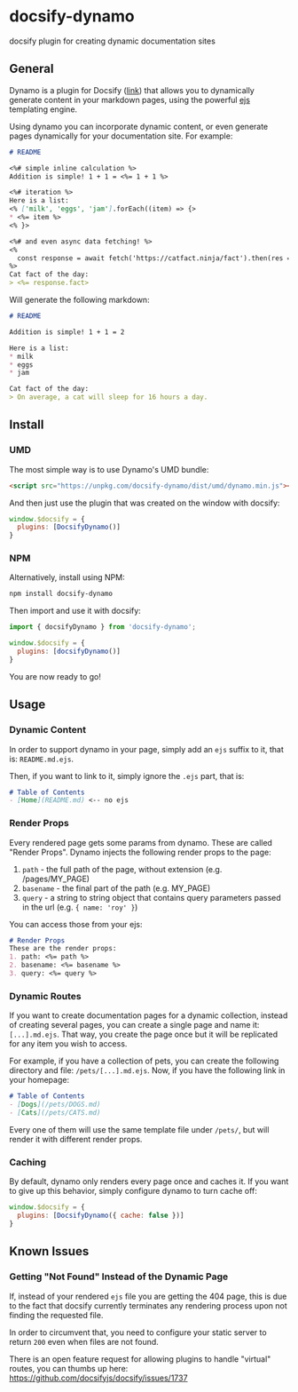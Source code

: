 # docsify-dynamo
docsify plugin for creating dynamic documentation sites

## General
Dynamo is a plugin for Docsify ([link](https://docsify.js.org/)) that allows you to dynamically generate content in your markdown pages, using the powerful [ejs](https://ejs.co/) templating engine.

Using dynamo you can incorporate dynamic content, or even generate pages dynamically for your documentation site. For example:

```markdown
# README

<%# simple inline calculation %>
Addition is simple! 1 + 1 = <%= 1 + 1 %>

<%# iteration %>
Here is a list:
<% ['milk', 'eggs', 'jam'].forEach((item) => {>
* <%= item %>
<% }>

<%# and even async data fetching! %>
<%
  const response = await fetch('https://catfact.ninja/fact').then(res => res.json())
%>
Cat fact of the day:
> <%= response.fact>
```

Will generate the following markdown:
```markdown
# README

Addition is simple! 1 + 1 = 2

Here is a list:
* milk
* eggs
* jam

Cat fact of the day:
> On average, a cat will sleep for 16 hours a day.
```

## Install
### UMD
The most simple way is to use Dynamo's UMD bundle:
```html
<script src="https://unpkg.com/docsify-dynamo/dist/umd/dynamo.min.js"></script>
```

And then just use the plugin that was created on the window with docsify:
```js
window.$docsify = {
  plugins: [DocsifyDynamo()]
}
```

### NPM
Alternatively, install using NPM:
```sh
npm install docsify-dynamo
```

Then import and use it with docsify:
```js
import { docsifyDynamo } from 'docsify-dynamo';

window.$docsify = {
  plugins: [docsifyDynamo()]
}
```

You are now ready to go!

## Usage
### Dynamic Content
In order to support dynamo in your page, simply add an `ejs` suffix to it, that is: `README.md.ejs`.

Then, if you want to link to it, simply ignore the `.ejs` part, that is:

```markdown
# Table of Contents
- [Home](README.md) <-- no ejs
```

### Render Props
Every rendered page gets some params from dynamo. These are called "Render Props". Dynamo injects the following render props to the page:
1. `path` - the full path of the page, without extension (e.g. /pages/MY_PAGE)
2. `basename` - the final part of the path (e.g. MY_PAGE)
3. `query` - a string to string object that contains query parameters passed in the url (e.g. `{ name: 'roy' }`)

You can access those from your ejs:
```markdown
# Render Props
These are the render props:
1. path: <%= path %>
2. basename: <%= basename %>
3. query: <%= query %>
```

### Dynamic Routes
If you want to create documentation pages for a dynamic collection, instead of creating several pages, you can create a single page and name it: `[...].md.ejs`. That way, you create the page once but it will be replicated for any item you wish to access.

For example, if you have a collection of pets, you can create the following directory and file: `/pets/[...].md.ejs`. Now, if you have the following link in your homepage:

```markdown
# Table of Contents
- [Dogs](/pets/DOGS.md)
- [Cats](/pets/CATS.md)
```

Every one of them will use the same template file under `/pets/`, but will render it with different render props.

### Caching
By default, dynamo only renders every page once and caches it. If you want to give up this behavior, simply configure dynamo to turn cache off:
```js
window.$docsify = {
  plugins: [DocsifyDynamo({ cache: false })]
}
```

## Known Issues
### Getting "Not Found" Instead of the Dynamic Page
If, instead of your rendered `ejs` file you are getting the 404 page, this is due to the fact that docsify currently terminates any rendering process upon not finding the requested file.

In order to circumvent that, you need to configure your static server to return `200` even when files are not found.

There is an open feature request for allowing plugins to handle "virtual" routes, you can thumbs up here: https://github.com/docsifyjs/docsify/issues/1737
